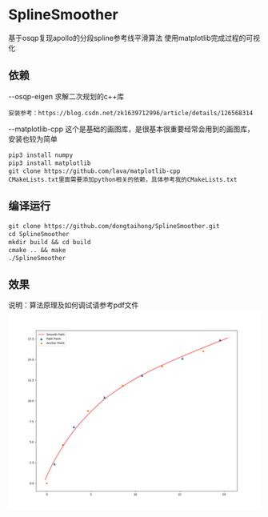 # SplineSmoother
基于osqp复现apollo的分段spline参考线平滑算法 
使用matplotlib完成过程的可视化
## 依赖
--osqp-eigen
求解二次规划的c++库
```shell
安装参考：https://blog.csdn.net/zk1639712996/article/details/126568314
```
--matplotlib-cpp
    这个是基础的画图库，是很基本很重要经常会用到的画图库，安装也较为简单
```shell
pip3 install numpy
pip3 install matplotlib
git clone https://github.com/lava/matplotlib-cpp
CMakeLists.txt里面需要添加python相关的依赖，具体参考我的CMakeLists.txt
```
## 编译运行
```shell
git clone https://github.com/dongtaihong/SplineSmoother.git
cd SplineSmoother
mkdir build && cd build
cmake .. && make
./SplineSmoother
```
## 效果
说明：算法原理及如何调试请参考pdf文件
![image](./result_image/spline.png)
